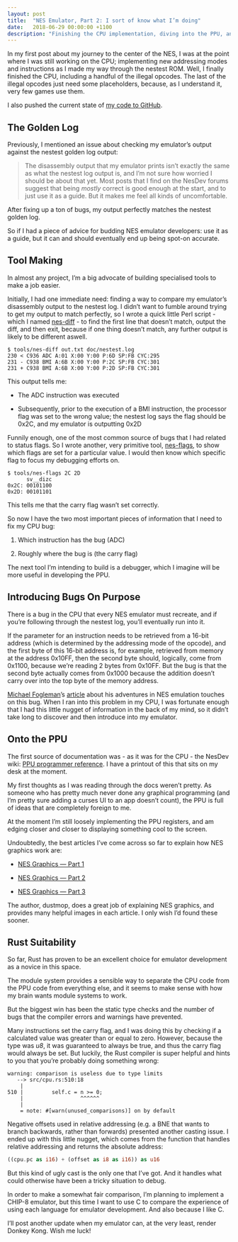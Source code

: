 ```yaml
---
layout: post
title:  "NES Emulator, Part 2: I sort of know what I’m doing"
date:   2018-06-29 00:00:00 +1100
description: "Finishing the CPU implementation, diving into the PPU, and reflecting on choosing Rust"
---
```

In my first post about my journey to the center of the NES, I was at the point where I was still working on the CPU; implementing new addressing modes and instructions as I made my way through the nestest ROM. Well, I finally finished the CPU, including a handful of the illegal opcodes. The last of the illegal opcodes just need some placeholders, because, as I understand it, very few games use them.

I also pushed the current state of [my code to GitHub](https://github.com/ltriant/nes).

## The Golden Log

Previously, I mentioned an issue about checking my emulator’s output against the nestest golden log output:
> The disassembly output that my emulator prints isn’t exactly the same as what the nestest log output is, and I’m not sure how worried I should be about that yet. Most posts that I find on the NesDev forums suggest that being *mostly* correct is good enough at the start, and to just use it as a guide. But it makes me feel all kinds of uncomfortable.

After fixing up a ton of bugs, my output perfectly matches the nestest golden log.

So if I had a piece of advice for budding NES emulator developers: use it as a guide, but it can and should eventually end up being spot-on accurate.

## Tool Making

In almost any project, I’m a big advocate of building specialised tools to make a job easier.

Initially, I had one immediate need: finding a way to compare my emulator’s disassembly output to the nestest log. I didn’t want to fumble around trying to get my output to match perfectly, so I wrote a quick little Perl script - which I named [nes-diff](https://github.com/ltriant/nes/blob/master/tools/nes-diff) - to find the first line that doesn’t match, output the diff, and then exit, because if one thing doesn’t match, any further output is likely to be different aswell.

    $ tools/nes-diff out.txt doc/nestest.log
    230 < C936 ADC A:01 X:00 Y:00 P:6D SP:FB CYC:295
    231 - C938 BMI A:6B X:00 Y:00 P:2C SP:FB CYC:301
    231 + C938 BMI A:6B X:00 Y:00 P:2D SP:FB CYC:301

This output tells me:

* The ADC instruction was executed

* Subsequently, prior to the execution of a BMI instruction, the processor flag was set to the wrong value; the nestest log says the flag should be 0x2C, and my emulator is outputting 0x2D

Funnily enough, one of the most common source of bugs that I had related to status flags. So I wrote another, very primitive tool, [nes-flags](https://github.com/ltriant/nes/blob/master/tools/nes-flags), to show which flags are set for a particular value. I would then know which specific flag to focus my debugging efforts on.

    $ tools/nes-flags 2C 2D
          sv__dizc
    0x2C: 00101100
    0x2D: 00101101

This tells me that the carry flag wasn’t set correctly.

So now I have the two most important pieces of information that I need to fix my CPU bug:

1. Which instruction has the bug (ADC)

1. Roughly where the bug is (the carry flag)

The next tool I’m intending to build is a debugger, which I imagine will be more useful in developing the PPU.

## Introducing Bugs On Purpose

There is a bug in the CPU that every NES emulator must recreate, and if you’re following through the nestest log, you’ll eventually run into it.

If the parameter for an instruction needs to be retrieved from a 16-bit address (which is determined by the addressing mode of the opcode), and the first byte of this 16-bit address is, for example, retrieved from memory at the address 0x10FF, then the second byte should, logically, come from 0x1100, because we’re reading 2 bytes from 0x10FF. But the bug is that the second byte actually comes from 0x1000 because the addition doesn’t carry over into the top byte of the memory address.

[Michael Fogleman](undefined)’s [article](https://medium.com/@fogleman/i-made-an-nes-emulator-here-s-what-i-learned-about-the-original-nintendo-2e078c9b28fe) about his adventures in NES emulation touches on this bug. When I ran into this problem in my CPU, I was fortunate enough that I had this little nugget of information in the back of my mind, so it didn’t take long to discover and then introduce into my emulator.

## Onto the PPU

The first source of documentation was - as it was for the CPU - the NesDev wiki: [PPU programmer reference](https://wiki.nesdev.com/w/index.php/PPU_programmer_reference). I have a printout of this that sits on my desk at the moment.

My first thoughts as I was reading through the docs weren’t pretty. As someone who has pretty much never done any graphical programming (and I’m pretty sure adding a curses UI to an app doesn’t count), the PPU is full of ideas that are completely foreign to me.

At the moment I’m still loosely implementing the PPU registers, and am edging closer and closer to displaying something cool to the screen.

Undoubtedly, the best articles I’ve come across so far to explain how NES graphics work are:

* [NES Graphics — Part 1](http://www.dustmop.io/blog/2015/04/28/nes-graphics-part-1/)

* [NES Graphics — Part 2](http://www.dustmop.io/blog/2015/06/08/nes-graphics-part-2/)

* [NES Graphics — Part 3](http://www.dustmop.io/blog/2015/12/18/nes-graphics-part-3/)

The author, dustmop, does a great job of explaining NES graphics, and provides many helpful images in each article. I only wish I’d found these sooner.

## Rust Suitability

So far, Rust has proven to be an excellent choice for emulator development as a novice in this space.

The module system provides a sensible way to separate the CPU code from the PPU code from everything else, and it seems to make sense with how my brain wants module systems to work.

But the biggest win has been the static type checks and the number of bugs that the compiler errors and warnings have prevented.

Many instructions set the carry flag, and I was doing this by checking if a calculated value was greater than or equal to zero. However, because the type was *u8*, it was guaranteed to always be true, and thus the carry flag would always be set. But luckily, the Rust compiler is super helpful and hints to you that you’re probably doing something wrong:

    warning: comparison is useless due to type limits
       --> src/cpu.rs:510:18
        |
    510 |         self.c = n >= 0;
        |                  ^^^^^^
        |
        = note: #[warn(unused_comparisons)] on by default

Negative offsets used in relative addressing (e.g. a BNE that wants to branch backwards, rather than forwards) presented another casting issue. I ended up with this little nugget, which comes from the function that handles relative addressing and returns the absolute address:

```rust
((cpu.pc as i16) + (offset as i8 as i16)) as u16
```

But this kind of ugly cast is the only one that I’ve got. And it handles what could otherwise have been a tricky situation to debug.

In order to make a somewhat fair comparison, I’m planning to implement a CHIP-8 emulator, but this time I want to use C to compare the experience of using each language for emulator development. And also because I like C.

I’ll post another update when my emulator can, at the very least, render Donkey Kong. Wish me luck!
